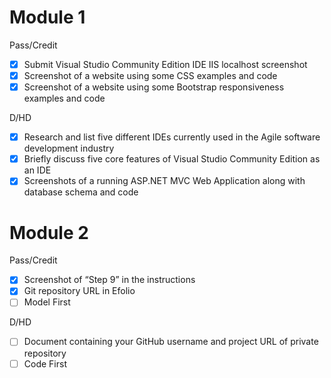 # Module 1
Pass/Credit
- [x] Submit Visual Studio  Community Edition IDE IIS localhost screenshot
- [x] Screenshot of a website using some CSS examples and code 
- [x] Screenshot of a website using some Bootstrap responsiveness examples and code 

D/HD
- [x] Research and list five different IDEs currently used in the Agile software development industry
- [x] Briefly discuss five core features of Visual Studio  Community Edition as an IDE
- [x] Screenshots of a running ASP.NET MVC Web Application along with database schema and code 

# Module 2
Pass/Credit
- [x] Screenshot of “Step 9” in the instructions 
- [x] Git repository URL in Efolio
- [ ] Model First

D/HD
- [ ] Document containing your GitHub username and project URL of private repository
- [ ] Code First